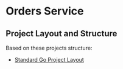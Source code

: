 # Orders Service

## Project Layout and Structure

Based on these projects structure:
- [Standard Go Project Layout](https://github.com/golang-standards/project-layout)
